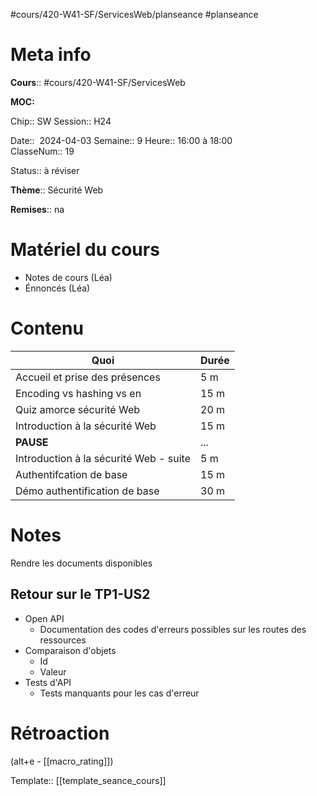 #cours/420-W41-SF/ServicesWeb/planseance #planseance
# Meta info

**Cours**:: #cours/420-W41-SF/ServicesWeb 

**MOC:** 

Chip::  <span class="chip cours-2">SW</span>
Session:: H24

Date::  2024-04-03
Semaine:: 9
Heure:: 16:00 à 18:00  
ClasseNum:: 19

Status:: <span class="chip to-review">à réviser</span>

**Thème**:: Sécurité Web

**Remises**:: <span class="chip na">na</span>

# Matériel du cours
* Notes de cours (Léa)
* Énnoncés (Léa)
# Contenu
| Quoi                                   | Durée |
| -------------------------------------- | ----- |
| Accueil et prise des présences         | 5 m   |
| Encoding vs hashing vs en              | 15 m  |
| Quiz amorce sécurité Web               | 20 m  |
| Introduction à la sécurité Web         | 15 m  |
| **PAUSE**                              | ...   |
| Introduction à la sécurité Web - suite | 5 m   |
| Authentifcation de base                | 15 m  |
| Démo authentification de base          | 30 m  |

# Notes
Rendre les documents disponibles

## Retour sur le TP1-US2
* Open API
	* Documentation des codes d'erreurs possibles sur les routes des ressources
* Comparaison d'objets
	* Id
	* Valeur
* Tests d'API
	* Tests manquants pour les cas d'erreur


# Rétroaction
(alt+e - [[macro_rating]])

Template:: [[template_seance_cours]]
